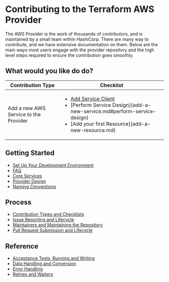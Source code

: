 # Contributing to the Terraform AWS Provider

The AWS Provider is the work of thousands of contributors, and is maintained by a small team within HashiCorp. There are many way to contribute, and we have extensive documentation on them. Below are the main ways most users engage with the provider repository and the high level steps required to ensure the contribution goes smoothly.

## What would you like do do?

<table>
<thead>
  <tr>
    <th>Contribution Type</th>
    <th>Checklist</th>
  </tr>
</thead>
<tbody>
  <tr>
    <td>Add a new AWS Service to the Provider</td>
    <td>
      <ul>
        <li><a href="add-a-new-resource.md">Add Service Client</a></li>
        <li>[Perform Service Design](add-a-new-service.md#perform-service-design)</li>
        <li>[Add your first Resource](add-a-new-resource.md)</li>
      </ul>
    </td>
  </tr>
</tbody>
</table>


## Getting Started

- [Set Up Your Development Environment](development-environment.md)
- [FAQ](faq.md)
- [Core Services](core-services.md)
- [Provider Design](provider-design.md)
- [Naming Conventions](naming.md)

## Process

- [Contribution Types and Checklists](contribution-checklists.md)
- [Issue Reporting and Lifecycle](issue-reporting-and-lifecycle.md)
- [Maintainers and Maintaining the Repository](maintaining.md)
- [Pull Request Submission and Lifecycle](pullrequest-submission-and-lifecycle.md)

## Reference

- [Acceptance Tests, Running and Writing](running-and-writing-acceptance-tests.md)
- [Data Handling and Conversion](data-handling-and-conversion.md)
- [Error Handling](error-handling.md)
- [Retries and Waiters](retries-and-waiters.md)
